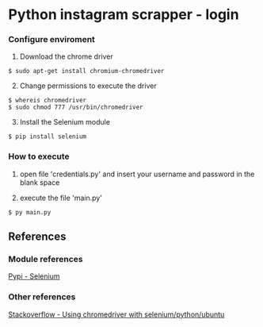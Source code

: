 # Python instagram scrapper - login

### Configure enviroment

1. Download the chrome driver

```
$ sudo apt-get install chromium-chromedriver
```

2. Change permissions to execute the driver

```
$ whereis chromedriver
$ sudo chmod 777 /usr/bin/chromedriver
```

3. Install the Selenium module

```
$ pip install selenium
```

### How to execute

1. open file 'credentials.py' and insert your username and password in the blank space

2. execute the file 'main.py'

```
$ py main.py
```

## References

### Module references

[Pypi - Selenium](https://pypi.org/project/selenium/)  

### Other references

[Stackoverflow - Using chromedriver with selenium/python/ubuntu](https://stackoverflow.com/questions/22476112/using-chromedriver-with-selenium-python-ubuntu) 